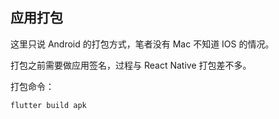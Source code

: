 
## 应用打包
这里只说 Android 的打包方式，笔者没有 Mac 不知道 IOS 的情况。

打包之前需要做应用签名，过程与 React Native 打包差不多。

打包命令：

```js
flutter build apk
```